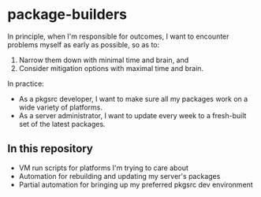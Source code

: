 # package-builders

In principle, when I'm responsible for outcomes, I want to encounter problems myself as early as possible, so as to:

1. Narrow them down with minimal time and brain, and
2. Consider mitigation options with maximal time and brain.

In practice:

- As a pkgsrc developer, I want to make sure all my packages work on a wide variety of platforms.
- As a server administrator, I want to update every week to a fresh-built set of the latest packages.

## In this repository

- VM run scripts for platforms I'm trying to care about
- Automation for rebuilding and updating my server's packages
- Partial automation for bringing up my preferred pkgsrc dev environment
